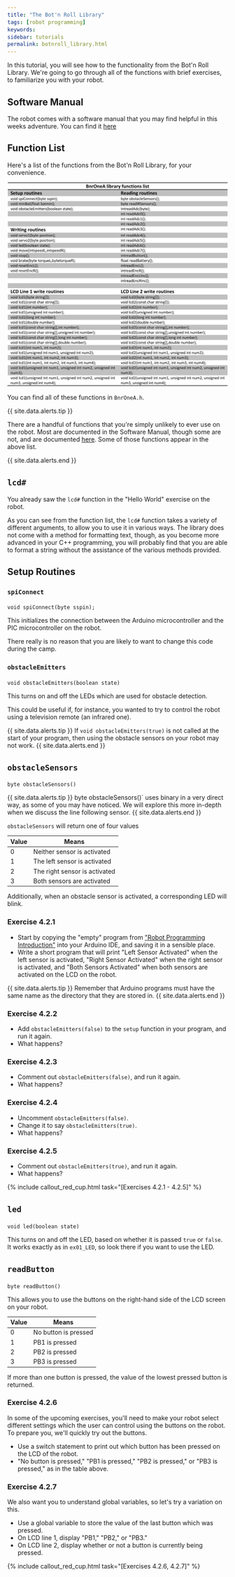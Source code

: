 ```yaml
---
title: "The Bot'n Roll Library"
tags: [robot programming]
keywords:
sidebar: tutorials
permalink: botnroll_library.html
---
```


In this tutorial, you will see how to the functionality from the Bot'n Roll Library. We're going to go through all of the functions with brief exercises, to familiarize you with your robot.

## Software Manual
The robot comes with a software manual that you may find helpful in this weeks adventure. You can find it [here](forms/software_manual.pdf)

## Function List

Here's a list of the functions from the Bot'n Roll Library, for your convenience.

![Bot'n Roll Functions](images/software_function_list.png)

You can find all of these functions in `BnrOneA.h`.

{{ site.data.alerts.tip }}

There are a handful of functions that you're simply unlikely to ever use on the robot. Most are documented in the Software Manual, though some are not, and are documented <a href="/less_used_functions.html">here</a>. Some of those functions appear in the above list.

{{ site.data.alerts.end }}


## `lcd#`

You already saw the `lcd#` function in the "Hello World" exercise on the robot.

As you can see from the function list, the `lcd#` function takes a variety of different arguments, to allow you to use it in various ways. The library does not come with a method for formatting text, though, as you become more advanced in your C++ programming, you will probably find that you are able to format a string without the assistance of the various methods provided.

## Setup Routines

### `spiConnect`

`void spiConnect(byte sspin);`

This initializes the connection between the Arduino microcontroller and the PIC microcontroller on the robot.

There really is no reason that you are likely to want to change this code during the camp.

### `obstacleEmitters`

`void obstacleEmitters(boolean state)`

This turns on and off the LEDs which are used for obstacle detection.

This could be useful if, for instance, you wanted to try to control the robot using a television remote (an infrared one).

{{ site.data.alerts.tip }}
If `void obstacleEmitters(true)` is not called at the start of your program, then using the obstacle sensors on your robot may not work.
{{ site.data.alerts.end }}

## `obstacleSensors`

`byte obstacleSensors()`

{{ site.data.alerts.tip }}
byte obstacleSensors()` uses binary in a very direct way, as some of you may have noticed. We will explore this more in-depth when we discuss the line following sensor.
{{ site.data.alerts.end }}

`obstacleSensors` will return one of four values

Value    | Means
--------|-------------
0	| Neither sensor is activated
1	| The left sensor is activated
2	| The right sensor is activated
3	| Both sensors are activated

Additionally, when an obstacle sensor is activated, a corresponding LED will blink.

### Exercise 4.2.1

- Start by copying the "empty" program from ["Robot Programming Introduction"](/robot_programming_introduction.html) into your Arduino IDE, and saving it in a sensible place.
- Write a short program that will print "Left Sensor Activated" when the left sensor is activated, "Right Sensor Activated" when the right sensor is activated, and "Both Sensors Activated" when both sensors are activated on the LCD on the robot.

{{ site.data.alerts.tip }}
Remember that Arduino programs must have the same name as the directory that they are stored in.
{{ site.data.alerts.end }}

### Exercise 4.2.2
- Add `obstacleEmitters(false)` to the `setup` function in your program, and run it again.
- What happens?

### Exercise 4.2.3
- Comment out `obstacleEmitters(false)`, and run it again.
- What happens?

### Exercise 4.2.4
- Uncomment `obstacleEmitters(false)`.
- Change it to say `obstacleEmitters(true)`.
- What happens?

### Exercise 4.2.5
- Comment out `obstacleEmitters(true)`, and run it again.
- What happens?

{% include callout_red_cup.html task="[Exercises 4.2.1 - 4.2.5]" %}

## `led`

`void led(boolean state)`

This turns on and off the LED, based on whether it is passed `true` or `false`. It works exactly as in `ex01_LED`, so look there if you want to use the LED.

## `readButton`

`byte readButton()`

This allows you to use the buttons on the right-hand side of the LCD screen on your robot.

Value    | Means
--------|-------------
0	| No button is pressed
1	| PB1 is pressed
2	| PB2 is pressed
3	| PB3 is pressed

If more than one button is pressed, the value of the lowest pressed button is returned.

### Exercise 4.2.6

In some of the upcoming exercises, you'll need to make your robot select different settings which the user can control using the buttons on the robot. To prepare you, we'll quickly try out the buttons.

- Use a switch statement to print out which button has been pressed on the LCD of the robot.
- "No button is pressed," "PB1 is pressed," "PB2 is pressed," or "PB3 is pressed," as in the table above.

### Exercise 4.2.7

We also want you to understand global variables, so let's try a variation on this.

- Use a global variable to store the value of the last button which was pressed.
- On LCD line 1, display "PB1," "PB2," or "PB3."
- On LCD line 2, display whether or not a button is currently being pressed.

{% include callout_red_cup.html task="[Exercises 4.2.6, 4.2.7]" %}
